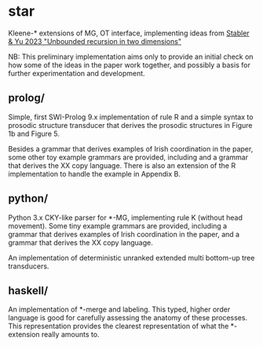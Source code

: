 # star
Kleene-* extensions of MG, OT interface, implementing ideas from
[Stabler & Yu 2023 "Unbounded recursion in two dimensions"](https://scholarworks.umass.edu/scil/vol6/iss1/32/)

NB: This preliminary implementation aims only to provide 
an initial check on how some of the ideas in the paper work together,
and possibly a basis for further experimentation and development.

## prolog/ 

Simple, first SWI-Prolog 9.x implementation of rule R and a simple syntax to prosodic structure transducer that derives the prosodic structures in Figure 1b and Figure 5.

Besides a grammar that derives examples of Irish coordination in the paper, some other toy example grammars are provided, including and a grammar that derives the XX copy language. There is also an extension of the R implementation to handle the example in Appendix B.

## python/ 

Python 3.x CKY-like parser for *-MG, implementing rule K (without head movement). Some tiny example grammars are provided, including a grammar that derives examples of Irish coordination in the paper, and a grammar that derives the XX copy language.

An implementation of deterministic unranked extended multi bottom-up tree transducers.

## haskell/
An implementation of *-merge and labeling.
This typed, higher order language is good for carefully assessing the anatomy of these processes.
This representation provides the clearest representation of what the *-extension really amounts to.

